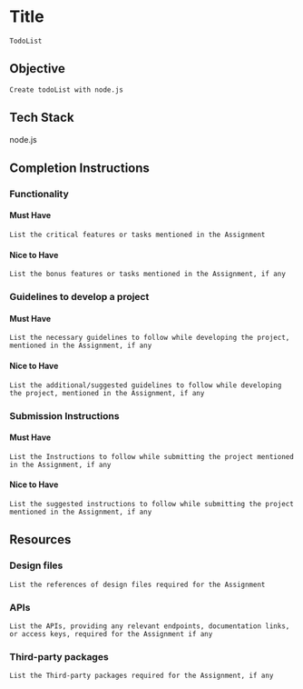 # Title

    TodoList

## Objective

    Create todoList with node.js

## Tech Stack

   node.js

## Completion Instructions

### Functionality

#### Must Have

    List the critical features or tasks mentioned in the Assignment

#### Nice to Have

    List the bonus features or tasks mentioned in the Assignment, if any

### Guidelines to develop a project

#### Must Have

    List the necessary guidelines to follow while developing the project, mentioned in the Assignment, if any

#### Nice to Have

    List the additional/suggested guidelines to follow while developing the project, mentioned in the Assignment, if any

### Submission Instructions

#### Must Have

    List the Instructions to follow while submitting the project mentioned in the Assignment, if any

#### Nice to Have

    List the suggested instructions to follow while submitting the project mentioned in the Assignment, if any

## Resources

### Design files

    List the references of design files required for the Assignment

### APIs

    List the APIs, providing any relevant endpoints, documentation links, or access keys, required for the Assignment if any

### Third-party packages

    List the Third-party packages required for the Assignment, if any

